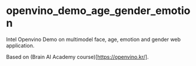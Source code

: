 # openvino_demo_age_gender_emotion

Intel Openvino Demo on multimodel face, age, emotion and gender web application.

Based on (Brain AI Academy course)[https://openvino.kr/].
